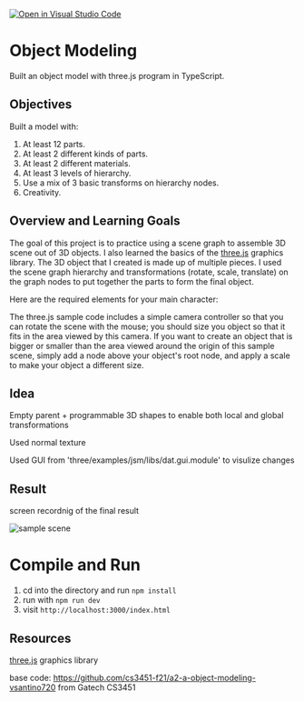 [![Open in Visual Studio Code](https://classroom.github.com/assets/open-in-vscode-f059dc9a6f8d3a56e377f745f24479a46679e63a5d9fe6f495e02850cd0d8118.svg)](https://classroom.github.com/online_ide?assignment_repo_id=5769067&assignment_repo_type=AssignmentRepo)
# Object Modeling

Built an object model with three.js program in TypeScript.

## Objectives

Built a model with:

1. At least 12 parts.  
2. At least 2 different kinds of parts. 
3. At least 2 different materials. 
4. At least 3 levels of hierarchy. 
5. Use a mix of 3 basic transforms on hierarchy nodes.
6. Creativity. 

## Overview and Learning Goals

The goal of this project is to practice using a scene graph to assemble 3D scene out of 3D objects. I also learned the basics of the [three.js](https://threejs.org) graphics library. The 3D object that I created is made up of multiple pieces. I used the scene graph hierarchy and transformations (rotate, scale, translate) on the graph nodes to put together the parts to form the final object.

Here are the required elements for your main character:

The three.js sample code includes a simple camera controller so that you can rotate the scene with the mouse;  you should size you object so that it fits in the area viewed by this camera.  If you want to create an object that is bigger or smaller than the area viewed around the origin of this sample scene, simply add a node above your object's root node, and apply a scale to make your object a different size.

## Idea
Empty parent + programmable 3D shapes to enable both local and global transformations

Used normal texture 

Used GUI from 'three/examples/jsm/libs/dat.gui.module' to visulize changes

## Result
screen recordnig of the final result

![sample scene](a2a.gif)


# Compile and Run

1. cd into the directory and run ```npm install```
2. run with ```npm run dev```
3. visit ```http://localhost:3000/index.html```

## Resources

[three.js](https://threejs.org) graphics library

base code: https://github.com/cs3451-f21/a2-a-object-modeling-vsantino720 from Gatech CS3451

